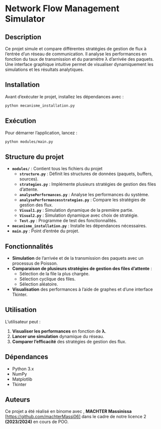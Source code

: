 # Network Flow Management Simulator

## Description  
Ce projet simule et compare différentes stratégies de gestion de flux à l’entrée d’un réseau de communication. Il analyse les performances en fonction du taux de transmission et du paramètre λ d’arrivée des paquets. Une interface graphique intuitive permet de visualiser dynamiquement les simulations et les résultats analytiques.

## Installation  
Avant d’exécuter le projet, installez les dépendances avec :  

```bash
python mecanisme_installation.py
```

## Exécution  
Pour démarrer l’application, lancez :  

```bash
python modules/main.py
```

## Structure du projet  
- **`modules/`** : Contient tous les fichiers du projet  
  - **`structure.py`** : Définit les structures de données (paquets, buffers, sources).  
  - **`strategies.py`** : Implémente plusieurs stratégies de gestion des files d’attente.  
  - **`analysePerformances.py`** : Analyse les performances du système.  
  - **`analysePerformancesstrategies.py`** : Compare les stratégies de gestion des flux.  
  - **`Visual1.py`** : Simulation dynamique de la première partie.  
  - **`Visual2.py`** : Simulation dynamique avec choix de stratégie.  
  - **`Test.py`** : Programme de test des fonctionnalités.  
- **`mecanisme_installation.py`** : Installe les dépendances nécessaires.  
- **`main.py`** : Point d’entrée du projet.  

## Fonctionnalités  
- **Simulation** de l’arrivée et de la transmission des paquets avec un processus de Poisson.  
- **Comparaison de plusieurs stratégies de gestion des files d’attente** :  
  - Sélection de la file la plus chargée.  
  - Sélection cyclique des files.  
  - Sélection aléatoire.  
- **Visualisation** des performances à l’aide de graphes et d’une interface Tkinter.  

## Utilisation  
L’utilisateur peut :  
1. **Visualiser les performances** en fonction de **λ**.  
2. **Lancer une simulation** dynamique du réseau.  
3. **Comparer l’efficacité** des stratégies de gestion des flux.  

## Dépendances  
- Python 3.x  
- NumPy  
- Matplotlib  
- Tkinter  

## Auteurs

Ce projet a été réalisé en binome avec , **MACHTER Massinissa** [https://github.com/machterMassi06] dans le cadre de notre licence 2 **(2023/2024)** en cours de POO.